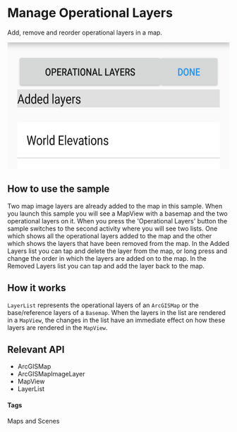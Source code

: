 # Manage Operational Layers
Add, remove and reorder operational layers in a map.

![Manage Operational Layers App](manage-operational-layers.png)

## How to use the sample
Two map image layers are already added to the map in this sample. When you launch this sample you will see a MapView with a basemap and the two operational layers on it. When you press the 'Operational Layers' button the sample switches to the second activity where you will see two lists. One which shows all the operational layers added to the map and the other which shows the layers that have been removed from the map. In the Added Layers list you can tap and delete the layer from the map, or long press and change the order in which the layers are added on to the map. In the Removed Layers list you can tap and add the layer back to the map.

## How it works
`LayerList` represents the operational layers of an `ArcGISMap` or the base/reference layers of a `Basemap`. When the layers in the list are rendered in a `MapView`, the changes in the list have an immediate effect on how these layers are rendered in the `MapView`.

## Relevant API
* ArcGISMap
* ArcGISMapImageLayer
* MapView
* LayerList

#### Tags
Maps and Scenes
